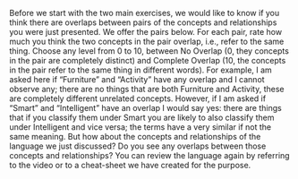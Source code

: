 Before we start with the two main exercises, we would like to know if you think there are overlaps between pairs of the concepts and relationships you were just presented. We offer the pairs below. For each pair, rate how much you think the two concepts in the pair overlap, i.e., refer to the same thing. Choose any level from 0 to 10, between No Overlap (0, they concepts in the pair are completely distinct) and Complete Overlap (10, the concepts in the pair refer to the same thing in different words). 
For example, I am asked here if “Furniture” and “Activity” have any overlap and I cannot observe any; there are no things that are both Furniture and Activity, these are completely different unrelated concepts. However, if I am asked if “Smart” and “Intelligent” have an overlap I would say yes: there are things that if you classify them under Smart you are likely to also classify them under Intelligent and vice versa; the terms have a very similar if not the same meaning.
But how about the concepts and relationships of the language we just discussed? Do you see any overlaps between those concepts and relationships? You can review the language again by referring to the video or to a cheat-sheet we have created for the purpose.
